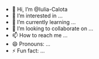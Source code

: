 - 👋 Hi, I’m @Iulia-Calota
- 👀 I’m interested in ...
- 🌱 I’m currently learning ...
- 💞️ I’m looking to collaborate on ...
- 📫 How to reach me ...
- 😄 Pronouns: ...
- ⚡ Fun fact: ...

<!---
Iulia-Calota/Iulia-Calota is a ✨ special ✨ repository because its `README.md` (this file) appears on your GitHub profile.
You can click the Preview link to take a look at your changes.
--->

